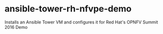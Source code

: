 # ansible-tower-rh-nfvpe-demo
Installs an Ansible Tower VM and configures it for Red Hat's OPNFV Summit 2016 Demo
